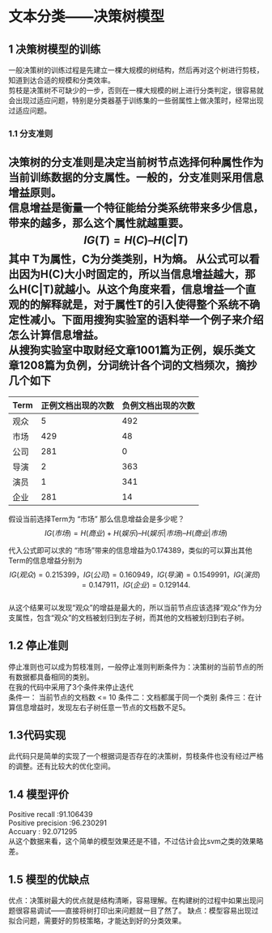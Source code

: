  # 文本分类——决策树模型  
 ## 1 决策树模型的训练  
一般决策树的训练过程是先建立一棵大规模的树结构，然后再对这个树进行剪枝，知道到达合适的规模和分类效率。  
剪枝是决策树不可缺少的一步，否则在一棵大规模的树上进行分类判定，很容易就会出现过适应问题，特别是分类器基于训练集的一些弱属性上做决策时，经常出现过适应问题。  
### 1.1     分支准则  
决策树的分支准则是决定当前树节点选择何种属性作为当前训练数据的分支属性。一般的，分支准则采用信息增益原则。  
信息增益是衡量一个特征能给分类系统带来多少信息，带来的越多，那么这个属性就越重要。   
$$IG(T) = H(C) – H(C|T)  $$
其中 T为属性，C为分类类别，H为熵。 从公式可以看出因为H(C)大小时固定的，所以当信息增益越大，那么H(C|T)就越小。从这个角度来看，信息增益一个直观的的解释就是，对于属性T的引入使得整个系统不确定性减小。下面用搜狗实验室的语料举一个例子来介绍怎么计算信息增益。    
  从搜狗实验室中取财经文章1001篇为正例，娱乐类文章1208篇为负例，分词统计各个词的文档频次，摘抄几个如下    
--------------------------------------
Term | 正例文档出现的次数 |  负例文档出现的次数
---|---|--  
观众|5 |492
市场|429 |48
公司|281 |0
导演|2 |363
演员|1 |341
企业|281 |14

 
假设当前选择Term为 “市场” 那么信息增益会是多少呢？
  $$IG(市场) = H(商业) + H(娱乐) – H( 娱乐|市场) – H(商业|市场)$$  
      
代入公式即可以求的 “市场”带来的信息增益为0.174389，类似的可以算出其他Term的信息增益分别为  
$$IG(观众) = 0.215399 ，IG(公司) = 0.160949，IG(导演) = 0.1549991， IG(演员) = 0.147911， IG(企业) = 0.129144.$$  
从这个结果可以发现“观众”的增益是最大的，所以当前节点应该选择“观众”作为分支属性，包含“观众”的文档被划归到左子树，而其他的文档被划归到右子树。  
## 1.2     停止准则
停止准则也可以成为剪枝准则，一般停止准则判断条件为：决策树的当前节点的所有数据都具备相同的类别。  
在我的代码中采用了3个条件来停止迭代  
条件一： 当前节点的文档数 <= 10
条件二：文档都属于同一个类别
条件三：在计算信息增益时，发现左右子树任意一节点的文档数不足5。
## 1.3代码实现
此代码只是简单的实现了一个根据词是否存在的决策树，剪枝条件也没有经过严格的调整。还有比较大的优化空间。

## 1.4  模型评价
Positive recall :91.106439  
Positive precision :96.230291  
Accuary : 92.071295  
从这个数据来看，这个简单的模型效果还是不错，不过估计会比svm之类的效果略差。
## 1.5  模型的优缺点
优点：决策树最大的优点就是结构清晰，容易理解。在构建树的过程中如果出现问题很容易调试——直接将树打印出来问题就一目了然了。
缺点：模型容易出现过拟合问题，需要好的剪枝策略，才能达到好的分类效果。
                                               
                                              
 
 